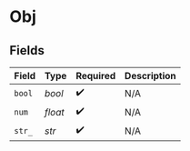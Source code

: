 # Obj


## Fields

| Field              | Type               | Required           | Description        |
| ------------------ | ------------------ | ------------------ | ------------------ |
| `bool`             | *bool*             | :heavy_check_mark: | N/A                |
| `num`              | *float*            | :heavy_check_mark: | N/A                |
| `str_`             | *str*              | :heavy_check_mark: | N/A                |